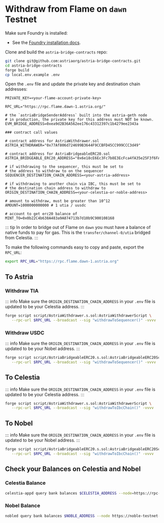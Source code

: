 # Withdraw from Flame on `dawn` Testnet

Make sure Foundry is installed:

- See the [Foundry installation
  docs](https://book.getfoundry.sh/getting-started/installation).

Clone and build the `astria-bridge-contracts` repo:

```bash
git clone git@github.com:astriaorg/astria-bridge-contracts.git
cd astria-bridge-contracts
forge build
cp local.env.example .env
```

Open the `.env` file and update the private key and destination chain addresses:

```bash{1,19,23}
PRIVATE_KEY=<your-flame-account-private-key>

RPC_URL="https://rpc.flame.dawn-1.astria.org/"

# the `astriaBridgeSenderAddress` built into the astria-geth node
# in production, the private key for this address must NOT be known.
EVM_BRIDGE_ADDRESS=0xea9d2B36A562ee176c43312397c1b4279ee2343a

### contract call values 

# contract address for AstriaWithdrawer.sol
ASTRIA_WITHDRAWER="0x77Af806d724699B3644F9CCBFD45CC999CCC3d49"

# contract address for AstriaBridgeableERC20.sol
ASTRIA_BRIDGEABLE_ERC20_ADDRESS="0x6e18cE6Ec3Fc7b8E3EcFca4fA35e25F3f6FA879a"

# if withdrawing to the sequencer, this must be set to
# the address to withdraw to on the sequencer
SEQUENCER_DESTINATION_CHAIN_ADDRESS=<your-astria-address>

# if withdrawing to another chain via IBC, this must be set to 
# the destination chain address to withdraw to
ORIGIN_DESTINATION_CHAIN_ADDRESS=<your-celestia-or-noble-address>

# amount to withdraw, must be greater than 10^12
AMOUNT=1000000000000 # 1 utia / uusdc

# account to get erc20 balance of
MINT_TO=0x0b22C4b638A483a9A874713b7d10b9C900108168
```

::: tip
In order to bridge out of Flame on `dawn` you must have a balance of native
funds to pay for gas. This is the `transfer/channel-0/utia` bridged from
Celestia.
:::

To make the following commands easy to copy and paste, export the `RPC_URL`:

```bash
export RPC_URL="https://rpc.flame.dawn-1.astria.org"
```

## To Astria

### Withdraw TIA

::: info
Make sure the `ORIGIN_DESTINATION_CHAIN_ADDRESS` in your `.env` file is updated
to be your Celestia address.
:::

```bash
forge script script/AstriaWithdrawer.s.sol:AstriaWithdrawerScript \
   --rpc-url $RPC_URL --broadcast --sig "withdrawToSequencer()" -vvvv
```

### Withdraw USDC

::: info
Make sure the `ORIGIN_DESTINATION_CHAIN_ADDRESS` in your `.env` file is updated
to be your Nobel address.
:::

```bash
forge script script/AstriaBridgeableERC20.s.sol:AstriaBridgeableERC20Script \
   --rpc-url $RPC_URL --broadcast --sig "withdrawToSequencer()" -vvvv
```

## To Celestia

::: info
Make sure the `ORIGIN_DESTINATION_CHAIN_ADDRESS` in your `.env` file is updated
to be your Celestia address.
:::

```bash
forge script script/AstriaWithdrawer.s.sol:AstriaWithdrawerScript \
   --rpc-url $RPC_URL --broadcast --sig "withdrawToIbcChain()" -vvvv
```

## To Nobel

::: info
Make sure the `ORIGIN_DESTINATION_CHAIN_ADDRESS` in your `.env` file is updated
to be your Nobel address.
:::

```bash
forge script script/AstriaBridgeableERC20.s.sol:AstriaBridgeableERC20Script \
   --rpc-url $RPC_URL --broadcast --sig "withdrawToIbcChain()" -vvvv
```

## Check your Balances on Celestia and Nobel

### Celestia Balance

```bash
celestia-appd query bank balances $CELESTIA_ADDRESS --node=https://rpc-mocha.pops.one:443 --chain-id mocha-4

```

### Nobel Balance

```bash
nobled query bank balances $NOBLE_ADDRESS --node https://noble-testnet-rpc.polkachu.com:443

```
